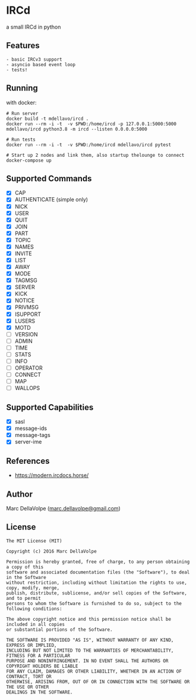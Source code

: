 # IRCd

a small IRCd in python

## Features
    - basic IRCv3 support
    - asyncio based event loop
    - tests!

## Running

with docker:
```
# Run server
docker build -t mdellavo/ircd .
docker run --rm -i -t  -v $PWD:/home/ircd -p 127.0.0.1:5000:5000 mdellavo/ircd python3.8 -m ircd --listen 0.0.0.0:5000

# Run tests
docker run --rm -i -t  -v $PWD:/home/ircd mdellavo/ircd pytest

# Start up 2 nodes and link them, also startup thelounge to connect
docker-compose up
```

## Supported Commands
- [x] CAP
- [x] AUTHENTICATE (simple only)
- [x] NICK 
- [x] USER
- [x] QUIT
- [x] JOIN
- [x] PART
- [x] TOPIC
- [x] NAMES
- [x] INVITE
- [x] LIST
- [x] AWAY
- [x] MODE
- [x] TAGMSG
- [x] SERVER
- [x] KICK
- [x] NOTICE
- [x] PRIVMSG
- [x] ISUPPORT
- [x] LUSERS
- [x] MOTD
- [ ] VERSION
- [ ] ADMIN
- [ ] TIME
- [ ] STATS
- [ ] INFO
- [ ] OPERATOR
- [ ] CONNECT
- [ ] MAP
- [ ] WALLOPS

## Supported Capabilities
- [x] sasl
- [x] message-ids
- [x] message-tags
- [x] server-ime

## References

- https://modern.ircdocs.horse/

## Author

Marc DellaVolpe  (marc.dellavolpe@gmail.com)

## License
    The MIT License (MIT)

    Copyright (c) 2016 Marc DellaVolpe

    Permission is hereby granted, free of charge, to any person obtaining a copy of this
    software and associated documentation files (the "Software"), to deal in the Software
    without restriction, including without limitation the rights to use, copy, modify, merge,
    publish, distribute, sublicense, and/or sell copies of the Software, and to permit
    persons to whom the Software is furnished to do so, subject to the following conditions:

    The above copyright notice and this permission notice shall be included in all copies
    or substantial portions of the Software.

    THE SOFTWARE IS PROVIDED "AS IS", WITHOUT WARRANTY OF ANY KIND, EXPRESS OR IMPLIED,
    INCLUDING BUT NOT LIMITED TO THE WARRANTIES OF MERCHANTABILITY, FITNESS FOR A PARTICULAR
    PURPOSE AND NONINFRINGEMENT. IN NO EVENT SHALL THE AUTHORS OR COPYRIGHT HOLDERS BE LIABLE
    FOR ANY CLAIM, DAMAGES OR OTHER LIABILITY, WHETHER IN AN ACTION OF CONTRACT, TORT OR
    OTHERWISE, ARISING FROM, OUT OF OR IN CONNECTION WITH THE SOFTWARE OR THE USE OR OTHER
    DEALINGS IN THE SOFTWARE.
